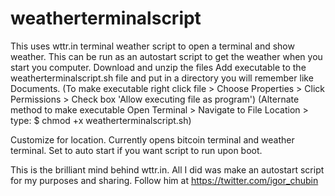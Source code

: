 # weatherterminalscript
This uses wttr.in terminal weather script to open a terminal and show weather. This can be run as an autostart script to get the weather when you start you computer.
Download and unzip the files
Add executable to the weatherterminalscript.sh file and put in a directory you will remember like Documents.
(To make executable right click file > Choose Properties > Click Permissions > Check box 'Allow executing file as program')
(Alternate method to make executable Open Terminal > Navigate to File Location > type: $ chmod +x weatherterminalscript.sh)

Customize for location. Currently opens bitcoin terminal and weather terminal. Set to auto start if you want script to run upon boot. 

This is the brilliant mind behind wttr.in. All I did was make an autostart script for my purposes and sharing.
Follow him at https://twitter.com/igor_chubin
